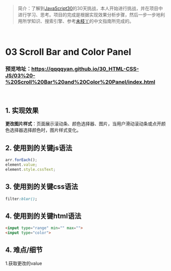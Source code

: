 <br/>

>简介：了解到[JavaScript30](https://javascript30.com)的30天挑战，本人开始进行挑战，并在项目中进行学习、思考。项目的完成是根据实现效果分析步骤，然后一步一步地利用所学知识、搜索引擎、参考[未枝丫](https://github.com/soyaine)的中文指南所完成的。

<br/>

# 03 Scroll Bar and Color Panel
### 预览地址：https://qqqqyan.github.io/30_HTML-CSS-JS/03%20-%20Scroll%20Bar%20and%20Color%20Panel/index.html
<br/>

## 1. 实现效果
**更改图片样式**：页面展示滚动条、颜色选择器、图片，当用户滑动滚动条或点开颜色选择器选择颜色时，图片样式变化。

## 2. 使用到的关键js语法
```javascript
arr.forEach();
element.value;
element.style.cssText;
```

## 3. 使用到的关键css语法
```css
filter:blur();
```

## 4. 使用到的关键html语法
```html
<input type="range" min="" max="">
<input type="color">
```
## 4. 难点/细节
1.获取更改的value